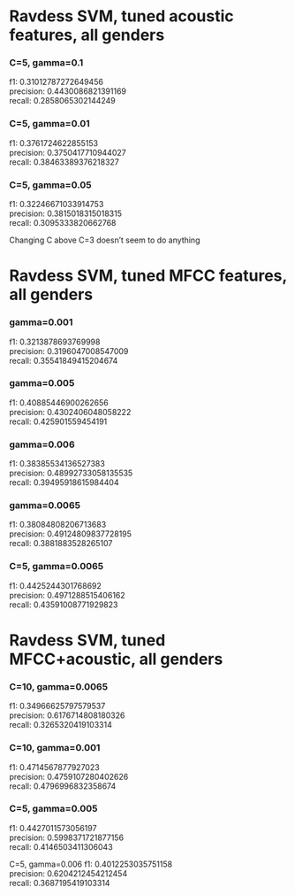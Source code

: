 # Ravdess SVM, tuned acoustic features, all genders
### C=5, gamma=0.1
f1: 0.31012787272649456 \
precision: 0.4430086821391169 \
recall: 0.2858065302144249 

### C=5, gamma=0.01
f1: 0.3761724622855153 \
precision: 0.3750417710944027 \
recall: 0.38463389376218327

### C=5, gamma=0.05
f1: 0.32246671033914753 \
precision: 0.3815018315018315 \
recall: 0.3095333820662768

Changing C above C=3 doesn’t seem to do anything

# Ravdess SVM, tuned MFCC features, all genders
### gamma=0.001
f1: 0.3213878693769998\
precision: 0.3196047008547009\
recall: 0.35541849415204674

### gamma=0.005
f1: 0.40885446900262656\
precision: 0.4302406048058222\
recall: 0.425901559454191

### gamma=0.006
f1: 0.38385534136527383\
precision: 0.48992733058135535\
recall: 0.39495918615984404

### gamma=0.0065
f1: 0.38084808206713683\
precision: 0.49124809837728195\
recall: 0.3881883528265107

### C=5, gamma=0.0065
f1: 0.4425244301768692\
precision: 0.4971288515406162\
recall: 0.43591008771929823


# Ravdess SVM, tuned MFCC+acoustic, all genders
### C=10, gamma=0.0065
f1: 0.34966625797579537\
precision: 0.6176714808180326\
recall: 0.3265320419103314

### C=10, gamma=0.001
f1: 0.4714567877927023\
precision: 0.4759107280402626\
recall: 0.4796996832358674

### C=5, gamma=0.005
f1: 0.4427011573056197\
precision: 0.5998371721877156\
recall: 0.4146503411306043

C=5, gamma=0.006
f1: 0.4012253035751158\
precision: 0.6204212454212454\
recall: 0.3687195419103314
